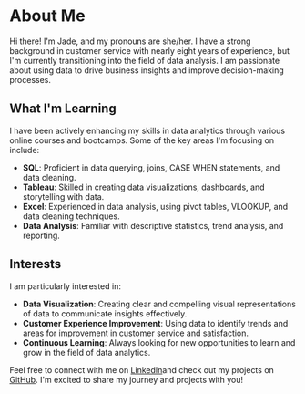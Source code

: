 # About Me

Hi there! I'm Jade, and my pronouns are she/her. I have a strong background in customer service with nearly eight years of experience, but I'm currently transitioning into the field of data analysis. I am passionate about using data to drive business insights and improve decision-making processes.

## What I'm Learning

I have been actively enhancing my skills in data analytics through various online courses and bootcamps. Some of the key areas I'm focusing on include:

- **SQL**: Proficient in data querying, joins, CASE WHEN statements, and data cleaning.
- **Tableau**: Skilled in creating data visualizations, dashboards, and storytelling with data.
- **Excel**: Experienced in data analysis, using pivot tables, VLOOKUP, and data cleaning techniques.
- **Data Analysis**: Familiar with descriptive statistics, trend analysis, and reporting.

## Interests

I am particularly interested in:

- **Data Visualization**: Creating clear and compelling visual representations of data to communicate insights effectively.
- **Customer Experience Improvement**: Using data to identify trends and areas for improvement in customer service and satisfaction.
- **Continuous Learning**: Always looking for new opportunities to learn and grow in the field of data analytics.

Feel free to connect with me on [LinkedIn](https://www.linkedin.com/in/jade-a-43a0b3140?lipi=urn%3Ali%3Apage%3Ad_flagship3_profile_view_base_contact_details%3BQdqFEs8RQmm31139uJ65hA%3D%3D)and check out my projects on [GitHub](https://github.com/jadealx/SQL). I'm excited to share my journey and projects with you!

